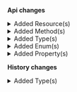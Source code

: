 **Api changes**

<details>
<summary>Added Resource(s)</summary>

- added resource `/{projectKey}/channels/key={key}`
</details>


<details>
<summary>Added Method(s)</summary>

- added method `apiRoot.withProjectKey().channels().withKey().get()`
- added method `apiRoot.withProjectKey().channels().withKey().head()`
- added method `apiRoot.withProjectKey().channels().withKey().post()`
- added method `apiRoot.withProjectKey().channels().withKey().delete()`
</details>


<details>
<summary>Added Type(s)</summary>

- added type `CartDiscountPatternTarget`
- added type `CountOnCustomLineItemUnits`
- added type `CountOnLineItemUnits`
- added type `PatternComponent`
- added type `ShoppingListLineItemAddedMessage`
- added type `ShoppingListLineItemRemovedMessage`
- added type `ShoppingListMessage`
- added type `ShoppingListLineItemAddedMessagePayload`
- added type `ShoppingListLineItemRemovedMessagePayload`
- added type `ShoppingListMessagePayload`
</details>


<details>
<summary>Added Enum(s)</summary>

- added enum `Canceled` to type `ShipmentState`
- added enum `shopping-list` to type `MessageSubscriptionResourceTypeId`
</details>


<details>
<summary>Added Property(s)</summary>

- added property `applicationMode` to type `CartDiscountValueFixed`
- added property `applicationMode` to type `CartDiscountValueFixedDraft`
- added property `custom` to type `CartSetCustomShippingMethodAction`
- added property `custom` to type `StagedOrderSetCustomShippingMethodAction`
- added property `custom` to type `StagedOrderSetShippingAddressAndCustomShippingMethodAction`
</details>

**History changes**

<details>
<summary>Added Type(s)</summary>

- added type `ChangeTargetPatternChangeValue`
- added type `PatternComponent`
</details>

